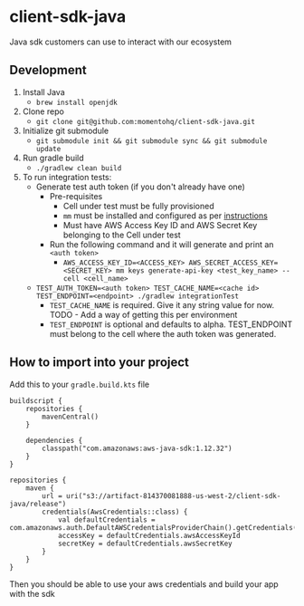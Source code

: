 # client-sdk-java
Java sdk customers can use to interact with our ecosystem

## Development

1. Install Java
   * `brew install openjdk`
1. Clone repo
    * `git clone git@github.com:momentohq/client-sdk-java.git`
1. Initialize git submodule
    * `git submodule init && git submodule sync && git submodule update`
1. Run gradle build
    * `./gradlew clean build`
1. To run integration tests:
    * Generate test auth token (if you don't already have one)
      * Pre-requisites
        * Cell under test must be fully provisioned
        * `mm` must be installed and configured as per [instructions](https://github.com/momentohq/mm#mm)
        * Must have AWS Access Key ID and AWS Secret Key belonging to the Cell under test
      * Run the following command and it will generate and print an `<auth token>`
        * `AWS_ACCESS_KEY_ID=<ACCESS_KEY> AWS_SECRET_ACCESS_KEY=<SECRET_KEY> mm keys generate-api-key <test_key_name> --cell <cell_name>`
    * `TEST_AUTH_TOKEN=<auth token> TEST_CACHE_NAME=<cache id> TEST_ENDPOINT=<endpoint> ./gradlew integrationTest`
      * `TEST_CACHE_NAME` is required. Give it any string value for now. TODO - Add a way of getting this per environment
      * `TEST_ENDPOINT` is optional and defaults to alpha. TEST_ENDPOINT must belong to the cell where the auth token was generated.
   
## How to import into your project
Add this to your `gradle.build.kts` file
```
buildscript {
    repositories {
        mavenCentral()
    }

    dependencies {
        classpath("com.amazonaws:aws-java-sdk:1.12.32")
    }
}

repositories {
    maven {
        url = uri("s3://artifact-814370081888-us-west-2/client-sdk-java/release")
        credentials(AwsCredentials::class) {
            val defaultCredentials = com.amazonaws.auth.DefaultAWSCredentialsProviderChain().getCredentials()
            accessKey = defaultCredentials.awsAccessKeyId
            secretKey = defaultCredentials.awsSecretKey
        }
    }
}
```
Then you should be able to use your aws credentials and build your app with the sdk
